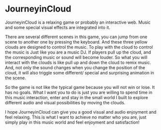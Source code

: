 # JourneyinCloud
JourneyinCloud is a relaxing game or probably an interactive web. Music and some special visual effects are integrated into it.

There are several different scenes in this game, you can jump from one scene to another one by pressing the keyboard. And these three yellow clouds are designed to control the music. To play with the cloud to control the music is Just like you are a music DJ. If players pull up the cloud, and the corresponding music or sound will become louder. So what you will interact with the clouds is like pull up and down the cloud to remix music. And, not only the sound changes when you change the position of the cloud, it will also triggle some different/ special and surprising animation in the scene. 

So the game is not like the typical game because you will not win or lose. It has no goals. What I want you to do is just you are willing to spend time in this music interaction, enter and stay in the small world I built to explore different audio and visual possibilities by moving the clouds.

I hope JourneyinCloud can give you a good visual and audio enjoyment and feel relaxing. This is what I want to achieve no matter who you are, just simply play in this music world and feel enjoyment and satisfaction!
